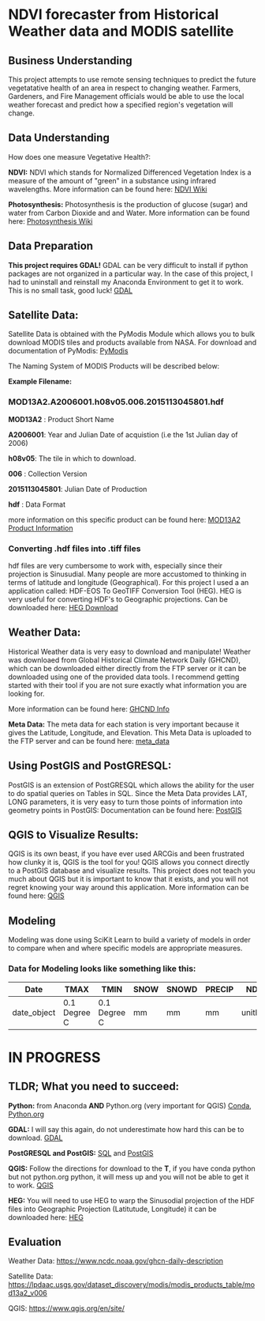 # NDVI forecaster from Historical Weather data and MODIS satellite

## Business Understanding
This project attempts to use remote sensing techniques to predict the future vegetatative health of an area in respect to changing weather. Farmers, Gardeners, and Fire Management officials would be able to use the local weather forecast and predict how a specified region's vegetation will change. 

## Data Understanding 
How does one measure Vegetative Health?:

**NDVI:** NDVI which stands for Normalized Differenced Vegetation Index is a measure of the amount of "green" in a substance using infrared wavelengths. More information can be found here: [NDVI Wiki](https://en.wikipedia.org/wiki/Normalized_difference_vegetation_index)

**Photosynthesis:** Photosynthesis is the production of glucose (sugar) and water from Carbon Dioxide and and Water. More information can be found here: [Photosynthesis Wiki](https://en.wikipedia.org/wiki/Photosynthesis)


## Data Preparation
__This project requires GDAL!__
GDAL can be very difficult to install if python packages are not organized in a particular way. In the case of this project, I had to uninstall and reinstall my Anaconda Environment to get it to work. This is no small task, good luck! [GDAL](https://www.gdal.org/)

## Satellite Data:
Satellite Data is obtained with the PyModis Module which allows you to bulk download MODIS tiles and products available from NASA. For download and documentation of PyModis: [PyModis](http://www.pymodis.org/)

The Naming System of MODIS Products will be described below: 

**Example Filename:**

### MOD13A2.A2006001.h08v05.006.2015113045801.hdf 

**MOD13A2** : Product Short Name

**A2006001**: Year and Julian Date of acquistion (i.e the 1st Julian day of 2006) 

**h08v05**: The tile in which to download. 

**006** : Collection Version

**2015113045801**: Julian Date of Production

**hdf** : Data Format 

more information on this specific product can be found here: [MOD13A2 Product Information](https://lpdaac.usgs.gov/dataset_discovery/modis/modis_products_table/mod13a2_v006)

### Converting .hdf files into .tiff files 
hdf files are very cumbersome to work with, especially since their projection is Sinusudial. Many people are more accustomed to thinking in terms of latitude and longitude (Geographical). For this project I used a an application called: HDF-EOS To GeoTIFF Conversion Tool (HEG). HEG is very useful for converting HDF's to Geographic projections. Can be downloaded here: [HEG Download](https://newsroom.gsfc.nasa.gov/sdptoolkit/HEG/HEGHome.html)

## Weather Data:

Historical Weather data is very easy to download and manipulate! Weather was downloaed from Global Historical Climate Network Daily (GHCND), which can be downloaded either directly from the FTP server or it can be downloaded using one of the provided data tools. I recommend getting started with their tool if you are not sure exactly what information you are looking for. 

More information can be found here: [GHCND Info](https://www.ncdc.noaa.gov/ghcn-daily-description)

__Meta Data:__
The meta data for each station is very important because it gives the Latitude, Longitude, and Elevation. This Meta Data is uploaded to the FTP server and can be found here: [meta_data](ftp://ftp.ncdc.noaa.gov/pub/data/ghcn/daily/ghcnd-stations.txt)

## Using PostGIS and PostGRESQL:
PostGIS is an extension of PostGRESQL which allows the ability for the user to do spatial queries on Tables in SQL. Since the Meta Data provides LAT, LONG parameters, it is very easy to turn those points of information into geometry points in PostGIS:
Documentation can be found here: [PostGIS](https://postgis.net/)

## QGIS to Visualize Results:
QGIS is its own beast, if you have ever used ARCGis and been frustrated how clunky it is, QGIS is the tool for you! QGIS allows you connect directly to a PostGIS database and visualize results. This project does not teach you much about QGIS but it is important to know that it exists, and you will not regret knowing your way around this application. 
More information can be found here: [QGIS](https://qgis.org/en/site/)

## Modeling
Modeling was done using SciKit Learn to build a variety of models in order to compare when and where specific models are appropriate measures. 

### Data for Modeling looks like something like this: 

| Date        | TMAX         | TMIN         | SNOW | SNOWD | PRECIP | NDVI     |
|-------------|--------------|--------------|------|-------|--------|----------|
| date_object | 0.1 Degree C | 0.1 Degree C | mm   | mm    | mm     | unitless |

# IN PROGRESS #

## TLDR; What you need to succeed: 
**Python:** from Anaconda **AND** Python.org (very important for QGIS) [Conda](https://anaconda.org/anaconda/python), [Python.org](https://www.python.org/downloads/release/python-366/)

**GDAL:** I will say this again, do not underestimate how hard this can be to download. [GDAL](https://www.gdal.org/)

**PostGRESQL and PostGIS:** [SQL](https://www.postgresql.org/) and [PostGIS](https://postgis.net/)  

**QGIS:** Follow the directions for download to the **T**, if you have conda python but not python.org python, it will mess up and you will not be able to get it to work. [QGIS](https://qgis.org/en/site/)

**HEG:** You will need to use HEG to warp the Sinusodial projection of the HDF files into Geographic Projection (Latitutude, Longitude) it can be downloaded here: [HEG](https://newsroom.gsfc.nasa.gov/sdptoolkit/HEG/HEGHome.html)

## Evaluation 


Weather Data: https://www.ncdc.noaa.gov/ghcn-daily-description

Satellite Data: https://lpdaac.usgs.gov/dataset_discovery/modis/modis_products_table/mod13a2_v006

QGIS: https://www.qgis.org/en/site/
